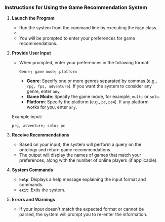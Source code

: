 ### Instructions for Using the Game Recommendation System

1. **Launch the Program**
   - Run the system from the command line by executing the `Main` class.
   - 
   - You will be prompted to enter your preferences for game recommendations.

2. **Provide User Input**
   - When prompted, enter your preferences in the following format:
     ```
     Genre; game mode; platform
     ```
     - **Genre**: Specify one or more genres separated by commas (e.g., `rpg, fps, adventure`). If you want the system to consider any genre, enter `any`.
     - **Game Mode**: Specify the game mode, for example, `multi` or `solo`.
     - **Platform**: Specify the platform (e.g., `pc`, `ps4`). If any platform works for you, enter `any`.

   Example input:
   ```
   prg, adventure; solo; pc
   ```

3. **Receive Recommendations**
   - Based on your input, the system will perform a query on the ontology and return game recommendations.
   - The output will display the names of games that match your preferences, along with the number of online players (if applicable).

4. **System Commands**
   - **`help`**: Displays a help message explaining the input format and commands.
   - **`exit`**: Exits the system.

5. **Errors and Warnings**
   - If your input doesn't match the expected format or cannot be parsed, the system will prompt you to re-enter the information.
